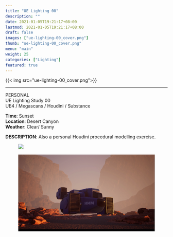 ```yaml
---
title: "UE Lighting 00"
description: ""
date: 2021-01-05T19:21:17+08:00
lastmod: 2021-01-05T19:21:17+08:00
draft: false
images: ["ue-lighting-00_cover.png"]
thumb: "ue-lighting-00_cover.png"
menu: "main"
weight: 25
categories: ["Lighting"]
featured: true
---
```


{{< img src="ue-lighting-00_cover.png">}}

---

PERSONAL  
UE Lighting Study 00  
UE4 / Megascans / Houdini / Substance

**Time**: Sunset  
**Location**: Desert Canyon  
**Weather**: Clear/ Sunny

**DESCRIPTION**: Also a personal Houdini procedural modelling exercise.

<figure>
  <img class="img-fluid lazyload blur-up" data-sizes="auto" src="images/ue-lighting-00_cameramove.gif">
</figure>

<figure>
  <img class="img-fluid lazyload blur-up" data-sizes="auto" src="images/ue-lighting-00_progress.gif">
</figure>
